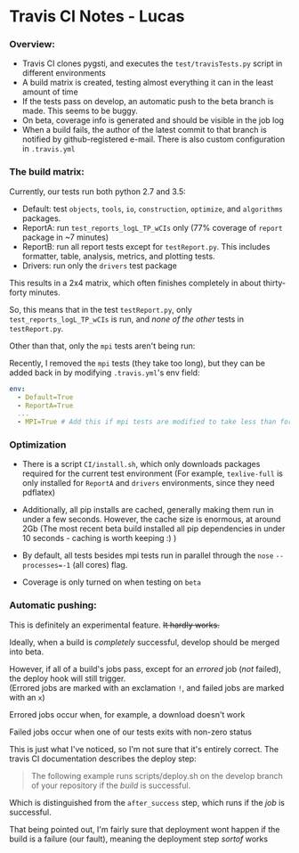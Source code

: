 # Travis CI Notes - Lucas

### Overview:

  - Travis CI clones pygsti, and executes the `test/travisTests.py` script in different environments
  - A build matrix is created, testing almost everything it can in the least amount of time
  - If the tests pass on develop, an automatic push to the beta branch is made. This seems to be buggy.
  - On beta, coverage info is generated and should be visible in the job log
  - When a build fails, the author of the latest commit to that branch is notified by github-registered e-mail. There is also custom configuration in `.travis.yml`


### The build matrix:

Currently, our tests run both python 2.7 and 3.5:

  - Default: test `objects`, `tools`, `io`, `construction`, `optimize`, and `algorithms` packages.
  - ReportA: run `test_reports_logL_TP_wCIs` only (77% coverage of `report` package in ~7 minutes)
  - ReportB: run all report tests except for `testReport.py`. This includes formatter, table, analysis, metrics, and plotting tests.
  - Drivers: run only the `drivers` test package

This results in a 2x4 matrix, which often finishes completely in about thirty-forty minutes.

So, this means that in the test `testReport.py`, only `test_reports_logL_TP_wCIs` is run, and *none of the other* tests in `testReport.py`.

Other than that, only the `mpi` tests aren't being run:

Recently, I removed the `mpi` tests (they take too long), but they can be added back in by modifying `.travis.yml`'s env field:

```yaml
env:
  - Default=True
  - ReportA=True
  ...
  - MPI=True # Add this if mpi tests are modified to take less than forty minutes
```

### Optimization

  - There is a script `CI/install.sh`, which only downloads packages required for the current test environment
    (For example, `texlive-full` is only installed for `ReportA` and `drivers` environments, since they need pdflatex)

  - Additionally, all pip installs are cached, generally making them run in under a few seconds. However, the cache size is enormous, at around 2Gb
    (The most recent beta build installed all pip dependencies in under 10 seconds - caching is worth keeping :) )

  - By default, all tests besides mpi tests run in parallel through the `nose` `--processes=-1` (all cores) flag.

  - Coverage is only turned on when testing on `beta`

### Automatic pushing:

This is definitely an experimental feature. <s> It hardly works. </s>

Ideally, when a build is *completely* successful, develop should be merged into beta.

However, if all of a build's jobs pass, except for an *errored* job (*not* failed), the deploy hook will still trigger.  
(Errored jobs are marked with an exclamation `!`, and failed jobs are marked with an `x`)

Errored jobs occur when, for example, a download doesn't work

Failed jobs occur when one of our tests exits with non-zero status

This is just what I've noticed, so I'm not sure that it's entirely correct. The travis CI documentation describes the deploy step:

> The following example runs scripts/deploy.sh on the develop branch of your repository if the *build* is successful.

Which is distinguished from the `after_success` step, which runs if the *job* is successful.

That being pointed out, I'm fairly sure that deployment wont happen if the build is a failure (our fault), meaning the deployment step *sortof* works


